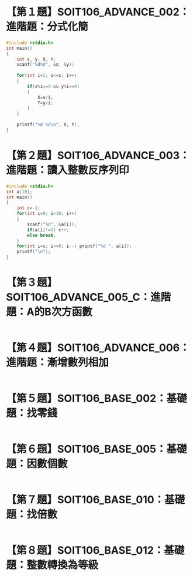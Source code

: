 # 【第１題】SOIT106_ADVANCE_002：進階題：分式化簡 
```C
#include <stdio.h>
int main()
{
	int x, y, X, Y;
	scanf("%d%d", &x, &y);
	
	for(int i=2; i<=x; i++) 
	{
		if(x%i==0 && y%i==0)
		{
			X=x/i;
			Y=y/i;
		}
	}
	
	printf("%d %d\n", X, Y);
}
```

# 【第２題】SOIT106_ADVANCE_003：進階題：讀入整數反序列印
```C
#include <stdio.h>
int a[10];
int main()
{
	int c=-1;
	for(int i=0; i<10; i++) 
	{
		scanf("%d", &a[i]);
		if(a[i]!=0) c++;
		else break;
	}
	for(int i=c; i>=0; i--) printf("%d ", a[i]);
	printf("\n");
}
```

# 【第３題】SOIT106_ADVANCE_005_C：進階題：A的B次方函數
```C

```

# 【第４題】SOIT106_ADVANCE_006：進階題：漸增數列相加 
```C

```

# 【第５題】SOIT106_BASE_002：基礎題：找零錢 
```C

```

# 【第６題】SOIT106_BASE_005：基礎題：因數個數 
```C

```

# 【第７題】SOIT106_BASE_010：基礎題：找倍數 
```C

```

# 【第８題】SOIT106_BASE_012：基礎題：整數轉換為等級 
```C

```
